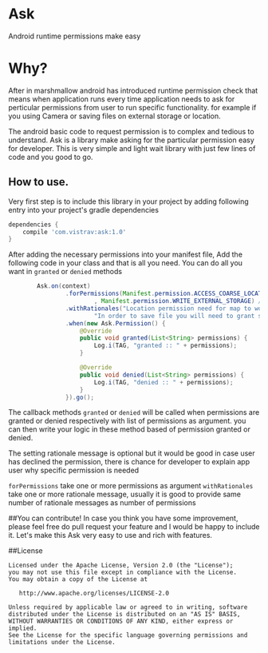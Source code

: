 # Ask
Android runtime permissions make easy

# Why?

After in marshmallow android has introduced runtime permission check that means when application runs every time application needs to ask for perticular
permissions from user to run specific functionality. for example if you using Camera or saving files on external storage or location.

The android basic code to request permission is to complex and tedious to understand. Ask is a library make asking for the particular permission
easy for developer. This is very simple and light wait library with just few lines of code and you good to go.

## How to use.

Very first step is to include this library in your project by adding following entry into your project's gradle dependencies

```groovy
dependencies {
	compile 'com.vistrav:ask:1.0'
}
```

After adding the necessary permissions into your manifest file,
Add the following code in your class and that is all you need. You can do all you want in `granted` or `denied` methods

```java
        Ask.on(context)
                .forPermissions(Manifest.permission.ACCESS_COARSE_LOCATION
                        , Manifest.permission.WRITE_EXTERNAL_STORAGE) //one or more permissions
                .withRationales("Location permission need for map to work properly", 
                        "In order to save file you will need to grant storage permission") //optional
                .when(new Ask.Permission() {
                    @Override
                    public void granted(List<String> permissions) {
                        Log.i(TAG, "granted :: " + permissions);
                    }

                    @Override
                    public void denied(List<String> permissions) {
                        Log.i(TAG, "denied :: " + permissions);
                    }
                }).go();

```

The callback methods `granted` or `denied` will be called when permissions are granted or denied respectively with list of permissions as argument.
you can then write your logic in these method based of permission granted or denied.

The setting rationale message is optional but it would be good in case user has declined the permission, there is chance for developer to explain
app user why specific permission is needed

`forPermissions` take one or more permissions as argument
`withRationales` take one or more rationale message, usually it is good to provide same number of rationale messages as number of permissions


##You can contribute!
In case you think you have some improvement, please feel free do pull request your feature and I would be happy to include it. Let's make this Ask very easy to use and rich with features.

##License

    Licensed under the Apache License, Version 2.0 (the "License");
    you may not use this file except in compliance with the License.
    You may obtain a copy of the License at

       http://www.apache.org/licenses/LICENSE-2.0

    Unless required by applicable law or agreed to in writing, software
    distributed under the License is distributed on an "AS IS" BASIS,
    WITHOUT WARRANTIES OR CONDITIONS OF ANY KIND, either express or implied.
    See the License for the specific language governing permissions and
    limitations under the License.
